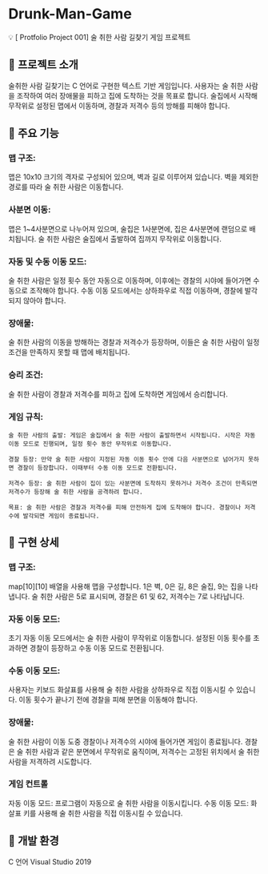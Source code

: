 # Drunk-Man-Game
💡 [ Protfolio Project 001] 술 취한 사람 길찾기 게임 프로젝트

## 📌 프로젝트 소개
술취한 사람 길찾기는 C 언어로 구현한 텍스트 기반 게임입니다. 사용자는 술 취한 사람을 조작하여 여러 장애물을 피하고 집에 도착하는 것을 목표로 합니다. 술집에서 시작해 무작위로 설정된 맵에서 이동하며, 경찰과 저격수 등의 방해를 피해야 합니다.

## 📌 주요 기능
### 맵 구조: 
  맵은 10x10 크기의 격자로 구성되어 있으며, 벽과 길로 이루어져 있습니다. 벽을 제외한 경로를 따라 술 취한 사람은 이동합니다.
### 사분면 이동: 
  맵은 1~4사분면으로 나누어져 있으며, 술집은 1사분면에, 집은 4사분면에 랜덤으로 배치됩니다. 술 취한 사람은 술집에서 출발하여 집까지 무작위로 이동합니다.
### 자동 및 수동 이동 모드: 
  술 취한 사람은 일정 횟수 동안 자동으로 이동하며, 이후에는 경찰의 시야에 들어가면 수동으로 조작해야 합니다. 수동 이동 모드에서는 상하좌우로 직접 이동하며, 경찰에 발각되지 않아야 합니다.
### 장애물: 
  술 취한 사람의 이동을 방해하는 경찰과 저격수가 등장하며, 이들은 술 취한 사람이 일정 조건을 만족하지 못할 때 맵에 배치됩니다.
### 승리 조건: 
  술 취한 사람이 경찰과 저격수를 피하고 집에 도착하면 게임에서 승리합니다.
### 게임 규칙:
    술 취한 사람의 출발: 게임은 술집에서 술 취한 사람이 출발하면서 시작됩니다. 시작은 자동 이동 모드로 진행되며, 일정 횟수 동안 무작위로 이동합니다.
  
    경찰 등장: 만약 술 취한 사람이 지정된 자동 이동 횟수 안에 다음 사분면으로 넘어가지 못하면 경찰이 등장합니다. 이때부터 수동 이동 모드로 전환됩니다.
  
    저격수 등장: 술 취한 사람이 집이 있는 사분면에 도착하지 못하거나 저격수 조건이 만족되면 저격수가 등장해 술 취한 사람을 공격하려 합니다.
  
    목표: 술 취한 사람은 경찰과 저격수를 피해 안전하게 집에 도착해야 합니다. 경찰이나 저격수에 발각되면 게임이 종료됩니다.
  
  
## 📌 구현 상세
### 맵 구조:
  map[10][10] 배열을 사용해 맵을 구성합니다. 1은 벽, 0은 길, 8은 술집, 9는 집을 나타냅니다.
  술 취한 사람은 5로 표시되며, 경찰은 61 및 62, 저격수는 7로 나타납니다.
### 자동 이동 모드:
  초기 자동 이동 모드에서는 술 취한 사람이 무작위로 이동합니다. 설정된 이동 횟수를 초과하면 경찰이 등장하고 수동 이동 모드로 전환됩니다.
### 수동 이동 모드:
  사용자는 키보드 화살표를 사용해 술 취한 사람을 상하좌우로 직접 이동시킬 수 있습니다. 이동 횟수가 끝나기 전에 경찰을 피해 분면을 이동해야 합니다.
### 장애물:
  술 취한 사람이 이동 도중 경찰이나 저격수의 시야에 들어가면 게임이 종료됩니다. 경찰은 술 취한 사람과 같은 분면에서 무작위로 움직이며, 저격수는 고정된 위치에서 술 취한 사람을 저격하려 시도합니다.
### 게임 컨트롤
  자동 이동 모드: 프로그램이 자동으로 술 취한 사람을 이동시킵니다.
  수동 이동 모드: 화살표 키를 사용해 술 취한 사람을 직접 이동시킬 수 있습니다.

## 📌 개발 환경
  C 언어
  Visual Studio 2019
